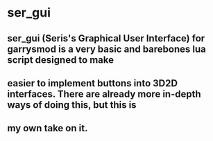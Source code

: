 # ser_gui
## ser_gui (Seris's Graphical User Interface) for garrysmod is a very basic and barebones lua script designed to make
## easier to implement buttons into 3D2D interfaces. There are already more in-depth ways of doing this, but this is
## my own take on it.
